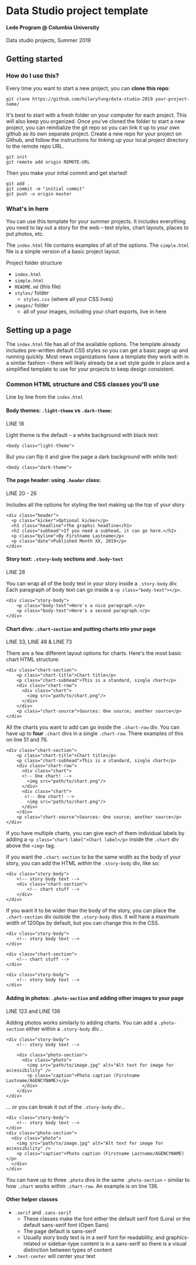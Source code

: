 # Data Studio project template

#### Lede Program @ Columbia University
Data studio projects, Summer 2019

## Getting started

### How do I use this?

Every time you want to start a new project, you can **clone this repo**:

	git clone https://github.com/hilaryfung/data-studio-2019 your-project-name/

It's best to start with a fresh folder on your computer for each project. This will also keep you organized. Once you've cloned the folder to start a new project, you can reinitialize the git repo so you can link it up to your own github as its own separate project. Create a new repo for your project on Github, and follow the instructions for linking up your local project directory to the remote repo URL.

	git init
	git remote add origin REMOTE-URL

Then you make your inital commit and get started!

	git add .
	git commit -m "initial commit"
	git push -u origin master


### What's in here

You can use this template for your summer projects. It includes everything you need to lay out a story for the web – text styles, chart layouts, places to put photos, etc.

The `index.html` file contains examples of all of the options. The `simple.html` file is a simple version of a basic project layout.

Project folder structure
- `index.html`
- `simple.html`
- `README.md` (this file)
- `styles/` folder
	- `styles.css` (where all your CSS lives)
- `images/` folder
	- all of your images, including your chart exports, live in here


## Setting up a page

The `index.html` file has all of the available options. The template already includes pre-written default CSS styles so you can get a basic page up and running quickly. Most news organizations have a template they work with in a similar fashion – there will likely already be a set style guide in place and a simplified template to use for your projects to keep design consistent.


### Common HTML structure and CSS classes you'll use

Line by line from the `index.html`

#### Body themes: `.light-theme` vs `.dark-theme`:

LINE 18

Light theme is the default – a white background with black text:

	<body class="light-theme">

But you can flip it and give the page a dark background with white text:

	<body class="dark-theme">


#### The page header: using `.header` class:

LINE 20 - 26 

Includes all the options for styling the text making up the top of your story

	<div class="header">
      <p class="kicker">Optional kicker</p>
      <h1 class="headline">The graphic headline</h1>
      <h2 class="subhead">If you need a subhead, it can go here.</h2>
      <p class="byline">By Firstname Lastname</p>
      <p class="date">Published Month XX, 2019</p>
    </div>

#### Story text: `.story-body` sections and `.body-text` 

LINE 28

You can wrap all of the body text in your story inside a `.story-body` div. Each paragraph of body text can go inside a `<p class="body-text"></p>`.

	<div class="story-body">
		<p class="body-text">Here's a nice paragraph.</p>
		<p class="body-text">Here's a second paragraph.</p>
	</div>


#### Chart divs: `.chart-section` and putting charts into your page

LINE 33, LINE 48 & LINE 73

There are a few different layout options for charts. Here's the most basic chart HTML structure:

	<div class="chart-section">
        <p class="chart-title">Chart title</p>
        <p class="chart-subhead">This is a standard, single chart</p>
        <div class="chart-row">
          <div class="chart">
            <img src="path/to/chart.png"/>
          </div>
        </div>
        <p class="chart-source">Sources: One source; another source</p>
    </div>

All the charts you want to add can go inside the `.chart-row` div. You can have up to **four** `.chart` divs in a single `.chart-row`. There examples of this on line 51 and 76.

	<div class="chart-section">
        <p class="chart-title">Chart title</p>
        <p class="chart-subhead">This is a standard, single chart</p>
        <div class="chart-row">
          <div class="chart"> 
          <!-- One chart! -->
            <img src="path/to/chart.png"/>
          </div>
          <div class="chart">
           <!-- One chart! -->
            <img src="path/to/chart.png"/>
          </div>
        </div>
        <p class="chart-source">Sources: One source; another source</p>
    </div>

If you have multiple charts, you can give each of them individual labels by adding a `<p class="chart-label">Chart label</p>` inside the `.chart` div above the `<img>` tag.

If you want the `.chart-section` to be the same width as the body of your story, you can add the HTML _within_ the `.story-body` div, like so:

	<div class="story-body">
		<!-- story body text -->
		<div class="chart-section">
			<!-- chart stuff -->
		</div>
	</div>

If you want it to be wider than the body of the story, you can place the `.chart-section` div _outside_ the `.story-body` divs. It will have a maximum width of 1200px by default, but you can change this in the CSS.

	<div class="story-body">
		<!-- story body text -->
	</div>

	<div class="chart-section">
		<!-- chart stuff -->
	</div>

	<div class="story-body">
		<!-- story body text -->
	</div>


#### Adding in photos: `.photo-section` and adding other images to your page

LINE 123 and LINE 136

Adding photos works similarly to adding charts. You can add a `.photo-section` either within a `.story-body` div...

	<div class="story-body">
		<!-- story body text -->
	
		<div class="photo-section">
	      <div class="photo">
	        <img src="path/to/image.jpg" alt="Alt text for image for accessibility" />
	        <p class="caption">Photo caption (Firstname Lastname/AGENCYNAME)</p>
	      </div>
	    </div>
    </div>


... or you can break it out of the `.story-body` div...

	<div class="story-body">
		<!-- story body text -->
	</div>
	<div class="photo-section">
      <div class="photo">
        <img src="path/to/image.jpg" alt="Alt text for image for accessibility" />
        <p class="caption">Photo caption (Firstname Lastname/AGENCYNAME)</p>
      </div>
    </div>

You can have up to three `.photo` divs in the same `.photo-section` – similar to how `.chart` works within `.chart-row`. An example is on line 136.



#### Other helper classes

- `.serif` and `.sans-serif`
	- These classes make the font either the default serif font (Lora) or the default sans-serif font (Open Sans)
	- The page default is sans-serif
	- Usually story body text is in a serif font for readability, and graphics-related or sidebar-type content is in a sans-serif so there is a visual distinction between types of content
- `.text-center` will center your text


